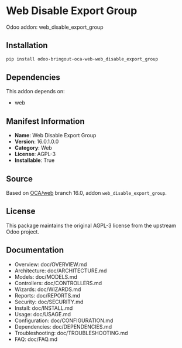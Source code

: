 # Web Disable Export Group

Odoo addon: web_disable_export_group

## Installation

```bash
pip install odoo-bringout-oca-web-web_disable_export_group
```

## Dependencies

This addon depends on:
- web

## Manifest Information

- **Name**: Web Disable Export Group
- **Version**: 16.0.1.0.0
- **Category**: Web
- **License**: AGPL-3
- **Installable**: True

## Source

Based on [OCA/web](https://github.com/OCA/web) branch 16.0, addon `web_disable_export_group`.

## License

This package maintains the original AGPL-3 license from the upstream Odoo project.

## Documentation

- Overview: doc/OVERVIEW.md
- Architecture: doc/ARCHITECTURE.md
- Models: doc/MODELS.md
- Controllers: doc/CONTROLLERS.md
- Wizards: doc/WIZARDS.md
- Reports: doc/REPORTS.md
- Security: doc/SECURITY.md
- Install: doc/INSTALL.md
- Usage: doc/USAGE.md
- Configuration: doc/CONFIGURATION.md
- Dependencies: doc/DEPENDENCIES.md
- Troubleshooting: doc/TROUBLESHOOTING.md
- FAQ: doc/FAQ.md
